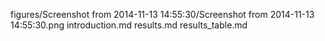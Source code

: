 figures/Screenshot from 2014-11-13 14:55:30/Screenshot from 2014-11-13 14:55:30.png
introduction.md
results.md
results_table.md
